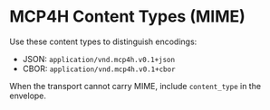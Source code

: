 # MCP4H Content Types (MIME)

Use these content types to distinguish encodings:

- JSON: `application/vnd.mcp4h.v0.1+json`
- CBOR: `application/vnd.mcp4h.v0.1+cbor`

When the transport cannot carry MIME, include `content_type` in the envelope.
